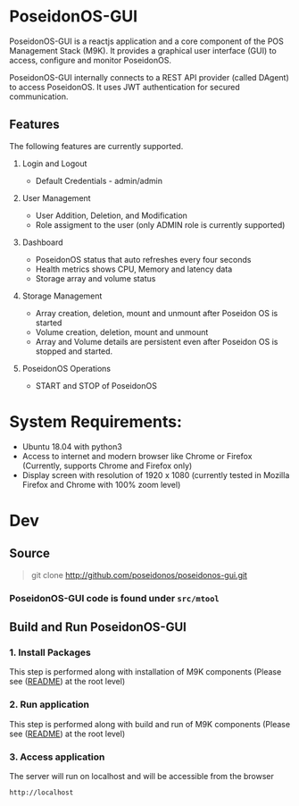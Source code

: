 # PoseidonOS-GUI
PoseidonOS-GUI is a reactjs application and a core component of the POS Management Stack (M9K). It provides a graphical user interface (GUI) to access, configure and monitor PoseidonOS.

PoseidonOS-GUI internally connects to a REST API provider (called DAgent) to access PoseidonOS. It uses JWT authentication for secured communication.


## Features

The following features are currently supported.

1. Login and Logout
   - Default Credentials - admin/admin


2. User Management
   - User Addition, Deletion, and Modification
   - Role assigment to the user (only ADMIN role is currently supported)


3. Dashboard
   - PoseidonOS status that auto refreshes every four seconds
   - Health metrics shows CPU, Memory and latency data
   - Storage array and volume status


4. Storage Management
   - Array creation, deletion, mount and unmount after Poseidon OS is started
   - Volume creation, deletion, mount and unmount 
   - Array and Volume details are persistent even after Poseidon OS is stopped and started.


5. PoseidonOS Operations
   - START and STOP of PoseidonOS 

# System Requirements: 
- Ubuntu 18.04 with python3 
- Access to internet and modern browser like Chrome or Firefox (Currently, supports Chrome and Firefox only)
- Display screen with resolution of 1920 x 1080 (currently tested in Mozilla Firefox and Chrome with 100% zoom level)

# Dev 
## Source 
> git clone http://github.com/poseidonos/poseidonos-gui.git 
### PoseidonOS-GUI code is found under `src/mtool` 

## Build and Run PoseidonOS-GUI

### 1. Install Packages
This step is performed along with installation of M9K components  (Please see ([README](../../README.md)) at the root level)

### 2. Run application
This step is performed along with build and run of M9K components  (Please see ([README](../../README.md)) at the root level)

### 3. Access application
The server will run on localhost and will be accessible from the browser

`
http://localhost
`
